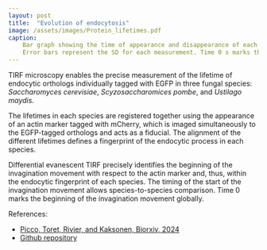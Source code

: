 ```yaml
---
layout: post
title:  "Evolution of endocytosis"
image: /assets/images/Protein_lifetimes.pdf
caption: 
    Bar graph showing the time of appearance and disappearance of each endocytic ortholog in respect to the beginning of the invagination movement, in each species. 
    Error bars represent the SD for each measurement. Time 0 s marks the estimation of the beginning of the invagination movement. The dashed vertical lines represent its SD. (Picco, Toret, Rivier, and Kaksonen, Biorxiv, 2024)
---
```


TIRF microscopy enables the precise measurement of the lifetime of endocytic orthologs individually tagged with EGFP in three fungal species: *Saccharomyces cerevisiae*, *Scyzosaccharomices pombe*, and *Ustilago maydis*. 

The lifetimes in each species are registered together using the appearance of an actin marker tagged with mCherry, which is imaged simultaneously to the EGFP-tagged orthologs and acts as a fiducial. The alignment of the different lifetimes defines a fingerprint of the endocytic process in each species. 

Differential evanescent TIRF precisely identifies the beginning of the invagination movement with respect to the actin marker and, thus, within the endocytic fingerprint of each species. The timing of the start of the invagination movement allows species-to-species comparison. Time 0 marks the beginning of the invagination movement globally.

References:

- [Picco, Toret, Rivier, and Kaksonen, Biorxiv, 2024][biorxiv]
- [Github repository][github-repo]

[biorxiv]: https://www.biorxiv.org/content/10.1101/2024.03.28.587219v1
[github-repo]: https://github.com/apicco/EvoCellBio/tree/main/Protein_lifetimes
